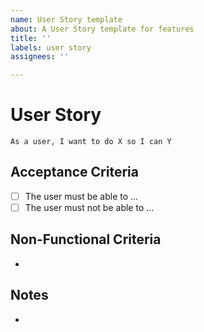 ```yaml
---
name: User Story template
about: A User Story template for features
title: ''
labels: user story
assignees: ''

---
```


# User Story
``` As a user, I want to do X so I can Y ```

## Acceptance Criteria
- [ ] The user must be able to ...
- [ ] The user must not be able to ...

## Non-Functional Criteria
-

## Notes
-
